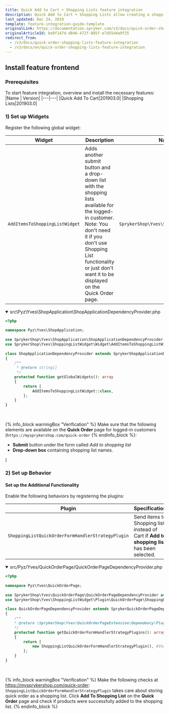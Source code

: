 ```yaml
---
title: Quick Add to Cart + Shopping Lists feature integration
description: Quick Add to Cart + Shopping Lists allow creating a shopping list to buy products. This guide describes how to integrate this feature into your project.
last_updated: Dec 24, 2019
template: feature-integration-guide-template
originalLink: https://documentation.spryker.com/v3/docs/quick-order-shopping-lists-feature-integration
originalArticleId: be9f147d-d846-472f-885f-e7d55d4a9f25
redirect_from:
  - /v3/docs/quick-order-shopping-lists-feature-integration
  - /v3/docs/en/quick-order-shopping-lists-feature-integration
---
```


## Install feature frontend
### Prerequisites

To start feature integration, overview and install the necessary features:
|Name |	Version|
|---|---|
|Quick Add To Cart|201903.0|
|Shopping Lists|201903.0|

### 1) Set up Widgets

Register the following global widget:

|Widget|Description|Namespace|
|---|---|---|
|`AddItemsToShoppingListWidget`|Adds another submit button and a drop-down list with the shopping lists available for the logged-in customer. Note: You don't need it if you don't use Shopping List functionality or just don't want it to be displayed on the Quick Order page.|`SprykerShop\Yves\ShoppingListWidget\Widget`|

<details open>
<summary markdown='span'>src\Pyz\Yves\ShopApplication\ShopApplicationDependencyProvider.php</summary>

```php
<?php
 
namespace Pyz\Yves\ShopApplication;
 
use SprykerShop\Yves\ShopApplication\ShopApplicationDependencyProvider as SprykerShopApplicationDependencyProvider;
use SprykerShop\Yves\ShoppingListWidget\Widget\AddItemsToShoppingListWidget;
 
class ShopApplicationDependencyProvider extends SprykerShopApplicationDependencyProvider
{
	/**
	 * @return string[]
	 */
	protected function getGlobalWidgets(): array
	{
		return [
			AddItemsToShoppingListWidget::class,
		];
	}
}		
```
<br>
</details>

{% info_block warningBox "Verification" %}
Make sure that the following elements are available on the **Quick Order** page for logged-in customers (`https://mysprykershop.com/quick-order`
{% endinfo_block %}:<ul><li>**Submit** button under the form called *Add to shopping list*</li><li>**Drop-down box** containing shopping list names.</li></ul>)

### 2) Set up Behavior

#### Set up the Additional Functionality

Enable the following behaviors by registering the plugins:

|Plugin|Specification|Prerequisites|Namespace|
|---|---|---|---|
|`ShoppingListQuickOrderFormHandlerStrategyPlugin`|Send items to Shopping list instead of Cart if **Add to shopping list** has been selected.|None|`SprykerShop\Yves\ShoppingListWidget\Plugin\QuickOrderPage`|

<details open>
<summary markdown='span'>src/Pyz/Yves/QuickOrderPage/QuickOrderPageDependencyProvider.php</summary>

```php
<?php
 
namespace Pyz\Yves\QuickOrderPage;
 
use SprykerShop\Yves\QuickOrderPage\QuickOrderPageDependencyProvider as SprykerQuickOrderPageDependencyProvider;
use SprykerShop\Yves\ShoppingListWidget\Plugin\QuickOrderPage\ShoppingListQuickOrderFormHandlerStrategyPlugin;
 
class QuickOrderPageDependencyProvider extends SprykerQuickOrderPageDependencyProvider
{
	/**
	* @return \SprykerShop\Yves\QuickOrderPageExtension\Dependency\Plugin\QuickOrderFormHandlerStrategyPluginInterface[]
	*/
	protected function getQuickOrderFormHandlerStrategyPlugins(): array
	{
		return [
			new ShoppingListQuickOrderFormHandlerStrategyPlugin(), #ShoppingListFeature
		];
	}
}	
```
<br>
</details>

{% info_block warningBox "Verification" %}
Make the following checks at https://mysprykershop.com/quick-order: `ShoppingListQuickOrderFormHandlerStrategyPlugin` takes care about storing quick order as a shopping list. Click **Add To Shopping List** on the **Quick Order** page and check if products were successfully added to the shopping list.
{% endinfo_block %}
